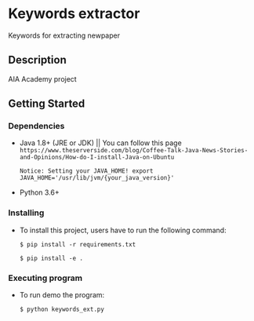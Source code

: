 # Keywords extractor

Keywords for extracting newpaper

## Description

AIA Academy project

## Getting Started

### Dependencies

* Java 1.8+ (JRE or JDK) || You can follow this page `https://www.theserverside.com/blog/Coffee-Talk-Java-News-Stories-and-Opinions/How-do-I-install-Java-on-Ubuntu`


    `Notice: Setting your JAVA_HOME! export JAVA_HOME='/usr/lib/jvm/{your_java_version}'`
* Python 3.6+

### Installing

* To install this project, users have to run the following command:

    `$ pip install -r requirements.txt` 

    `$ pip install -e .` 

### Executing program

* To run demo the program:

    `$ python keywords_ext.py`

